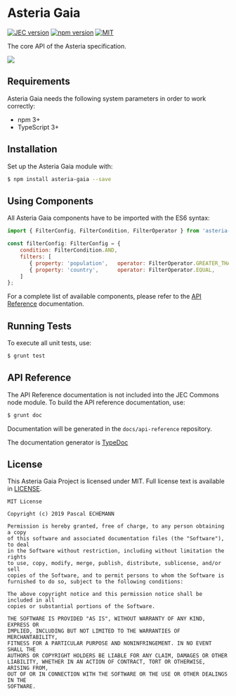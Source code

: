 # Asteria Gaia

[![JEC version](https://img.shields.io/badge/ASTERIA-1.0-%239966FF.svg)](https://github.com/asteria-project)
[![npm version](https://badge.fury.io/js/asteria-gaia.svg)](https://www.npmjs.com/package/asteria-gaia)
[![MIT](https://img.shields.io/github/license/mashape/apistatus.svg)](https://opensource.org/licenses/mit-license.php)

The core API of the Asteria specification.

[![][asteria-logo-url]][asteria-logo-url]

## Requirements

Asteria Gaia needs the following system parameters in order to work correctly:

- npm 3+
- TypeScript 3+

## Installation

Set up the Asteria Gaia module with:

```bash
$ npm install asteria-gaia --save
```

## Using Components

All Asteria Gaia components have to be imported with the ES6 syntax:

```javascript
import { FilterConfig, FilterCondition, FilterOperator } from 'asteria-gaia';

const filterConfig: FilterConfig = {
    condition: FilterCondition.AND,
    filters: [
       { property: 'population',   operator: FilterOperator.GREATER_THAN,  value: 1000000 },
       { property: 'country',      operator: FilterOperator.EQUAL,          value: 'us' }
    ]
};
```

For a complete list of available components, please refer to the [API Reference](#api-reference) documentation.

## Running Tests

To execute all unit tests, use:

```bash
$ grunt test
```

## API Reference

The API Reference documentation is not included into the JEC Commons node module. To build the API reference documentation, use:

```bash
$ grunt doc
```

Documentation will be generated in the `docs/api-reference` repository.

The documentation generator is [TypeDoc](http://typedoc.org/)

## License
This Asteria Gaia Project is licensed under MIT. Full license text is available in [LICENSE](LICENSE).

```
MIT License

Copyright (c) 2019 Pascal ECHEMANN

Permission is hereby granted, free of charge, to any person obtaining a copy
of this software and associated documentation files (the "Software"), to deal
in the Software without restriction, including without limitation the rights
to use, copy, modify, merge, publish, distribute, sublicense, and/or sell
copies of the Software, and to permit persons to whom the Software is
furnished to do so, subject to the following conditions:

The above copyright notice and this permission notice shall be included in all
copies or substantial portions of the Software.

THE SOFTWARE IS PROVIDED "AS IS", WITHOUT WARRANTY OF ANY KIND, EXPRESS OR
IMPLIED, INCLUDING BUT NOT LIMITED TO THE WARRANTIES OF MERCHANTABILITY,
FITNESS FOR A PARTICULAR PURPOSE AND NONINFRINGEMENT. IN NO EVENT SHALL THE
AUTHORS OR COPYRIGHT HOLDERS BE LIABLE FOR ANY CLAIM, DAMAGES OR OTHER
LIABILITY, WHETHER IN AN ACTION OF CONTRACT, TORT OR OTHERWISE, ARISING FROM,
OUT OF OR IN CONNECTION WITH THE SOFTWARE OR THE USE OR OTHER DEALINGS IN THE
SOFTWARE.
```


[asteria-logo-url]: https://raw.githubusercontent.com/asteria-project/asteria/master/assets/logos/asteria-logo-264.png

